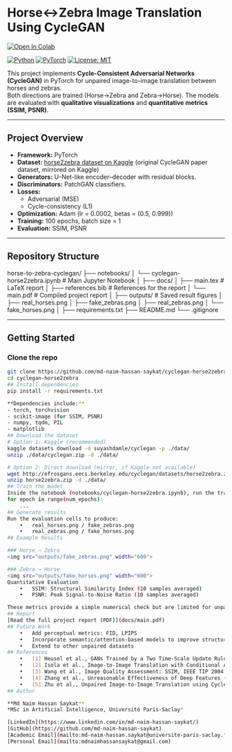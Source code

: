 # Horse↔Zebra Image Translation Using CycleGAN

[![Open In Colab](https://colab.research.google.com/assets/colab-badge.svg)](https://colab.research.google.com/github/md-naim-hassan-saykat/horse-to-zebra-cyclegan/blob/main/cyclegan-horse2zebra.ipynb)

[![Python](https://img.shields.io/badge/Python-3.9%2B-blue)](https://www.python.org/downloads/release/python-390/)
[![PyTorch](https://img.shields.io/badge/PyTorch-2.0-red)](https://pytorch.org/get-started/)
[![License: MIT](https://img.shields.io/badge/License-MIT-green.svg)](LICENSE)

This project implements **Cycle-Consistent Adversarial Networks (CycleGAN)** in PyTorch for unpaired image-to-image translation between horses and zebras.  
Both directions are trained (Horse→Zebra and Zebra→Horse). The models are evaluated with **qualitative visualizations** and **quantitative metrics (SSIM, PSNR)**.  

---

## Project Overview
- **Framework:** PyTorch  
- **Dataset:** [horse2zebra dataset on Kaggle](https://www.kaggle.com/datasets/suyashdamle/cyclegan) (original CycleGAN paper dataset, mirrored on Kaggle)
- **Generators:** U-Net-like encoder–decoder with residual blocks.  
- **Discriminators:** PatchGAN classifiers.  
- **Losses:**  
  - Adversarial (MSE)  
  - Cycle-consistency (L1)  
- **Optimization:** Adam (lr = 0.0002, betas = (0.5, 0.999))  
- **Training:** 100 epochs, batch size = 1  
- **Evaluation:** SSIM, PSNR  

---

## Repository Structure
horse-to-zebra-cyclegan/
├── notebooks/
│   └── cyclegan-horse2zebra.ipynb   # Main Jupyter Notebook
│
├── docs/
│   ├── main.tex                     # LaTeX report
│   ├── references.bib               # References for the report
│   └── main.pdf                     # Compiled project report
│
├── outputs/                         # Saved result figures
│   ├── real_horses.png
│   ├── fake_zebras.png
│   ├── real_zebras.png
│   └── fake_horses.png
│
├── requirements.txt
├── README.md
└── .gitignore

---

## Getting Started

### Clone the repo
```bash
git clone https://github.com/md-naim-hassan-saykat/cyclegan-horse2zebra.git
cd cyclegan-horse2zebra
## Install dependencies
pip install -r requirements.txt

**Dependencies include:**
- torch, torchvision
- scikit-image (for SSIM, PSNR)
- numpy, tqdm, PIL
- matplotlib
## Download the dataset
# Option 1: Kaggle (recommended)
kaggle datasets download -d suyashdamle/cyclegan -p ./data/
unzip ./data/cyclegan.zip -d ./data/

# Option 2: Direct download (mirror, if Kaggle not available)
wget http://efrosgans.eecs.berkeley.edu/cyclegan/datasets/horse2zebra.zip -O horse2zebra.zip
unzip horse2zebra.zip -d ./data/
## Train the model
Inside the notebook (notebooks/cyclegan-horse2zebra.ipynb), run the training loop:
for epoch in range(num_epochs):
    ...
## Generate results
Run the evaluation cells to produce:
	•	real_horses.png / fake_zebras.png
	•	real_zebras.png / fake_horses.png
## Example Results

### Horse → Zebra
<img src="outputs/fake_zebras.png" width="600">

### Zebra → Horse
<img src="outputs/fake_horses.png" width="600"> 
Quantitative Evaluation
	•	SSIM: Structural Similarity Index (10 samples averaged)
	•	PSNR: Peak Signal-to-Noise Ratio (10 samples averaged)

These metrics provide a simple numerical check but are limited for unpaired translation tasks.
## Report
[Read the full project report (PDF)](docs/main.pdf)
## Future Work
	•	Add perceptual metrics: FID, LPIPS
	•	Incorporate semantic/attention-based models to improve structural consistency
	•	Extend to other unpaired datasets
## References
	•	[1] Heusel et al., GANs Trained by a Two Time-Scale Update Rule (FID), NeurIPS 2017.
	•	[2] Isola et al., Image-to-Image Translation with Conditional Adversarial Networks (pix2pix), CVPR 2017.
	•	[3] Wang et al., Image Quality Assessment: SSIM, IEEE TIP 2004.
	•	[4] Zhang et al., Unreasonable Effectiveness of Deep Features (LPIPS), CVPR 2018.
	•	[5] Zhu et al., Unpaired Image-to-Image Translation using CycleGAN, ICCV 2017.
## Author  

**Md Naim Hassan Saykat**  
*MSc in Artificial Intelligence, Université Paris-Saclay*  

[LinkedIn](https://www.linkedin.com/in/md-naim-hassan-saykat/)  
[GitHub](https://github.com/md-naim-hassan-saykat)  
[Academic Email](mailto:md-naim-hassan.saykat@universite-paris-saclay.fr)  
[Personal Email](mailto:mdnaimhassansaykat@gmail.com)
